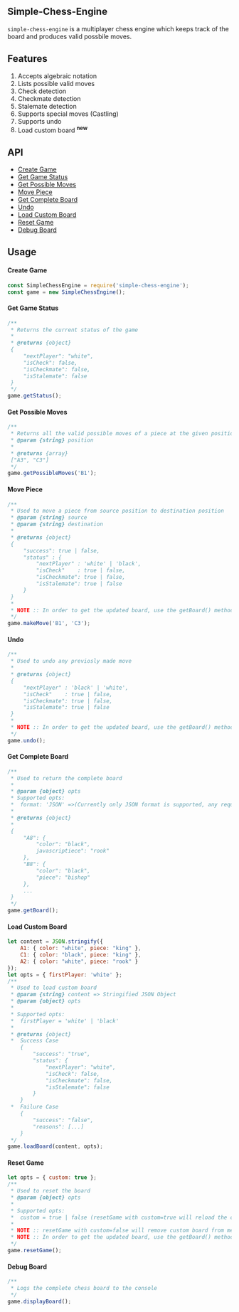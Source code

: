 ## Simple-Chess-Engine
`simple-chess-engine` is a multiplayer chess engine which keeps track of the board and produces valid possbile moves.

## Features
 1. Accepts algebraic notation
 2. Lists possible valid moves
 3. Check detection
 4. Checkmate detection
 5. Stalemate detection
 6. Supports special moves (Castling)
 7. Supports undo
 8. Load custom board <sup>**new**</sup>

## API
 * <a href='#create-game'>Create Game</a>
 * <a href='#get-status'>Get Game Status</a>
 * <a href='#get-possible-moves'>Get Possible Moves</a>
 * <a href='#move-piece'>Move Piece</a>
 * <a href='#get-board'>Get Complete Board</a>
 * <a href='#undo'>Undo</a>
 * <a href='#load-board'>Load Custom Board</a>
 * <a href='#reset'>Reset Game</a>
 * <a href='#debug'>Debug Board</a>

## Usage
<h4 id='create-game'>Create Game</h4>

```js
const SimpleChessEngine = require('simple-chess-engine');
const game = new SimpleChessEngine();
```

<h4 id='get-status'>Get Game Status</h4>

```js
/**
 * Returns the current status of the game
 * 
 * @returns {object}
 {
     "nextPlayer": "white",
     "isCheck": false,
     "isCheckmate": false,
     "isStalemate": false
 }
 */
game.getStatus();
```

<h4 id='get-possible-moves'>Get Possible Moves</h4>

```js
/**
 * Returns all the valid possible moves of a piece at the given position
 * @param {string} position
 * 
 * @returns {array}
 ["A3", "C3"]
 */
game.getPossibleMoves('B1');
```

<h4 id='move-piece'>Move Piece</h4>

```js
/**
 * Used to move a piece from source position to destination position
 * @param {string} source
 * @param {string} destination 
 * 
 * @returns {object}
 {
     "success": true | false,
     "status" : {
         "nextPlayer" : 'white' | 'black',
         "isCheck"    : true | false,
         "isCheckmate": true | false,
         "isStalemate": true | false
     }
 }
 *
 * NOTE :: In order to get the updated board, use the getBoard() method.
 */
game.makeMove('B1', 'C3');
```

<h4 id='undo'>Undo</h4>

```js
/**
 * Used to undo any previosly made move
 * 
 * @returns {object}
 {
     "nextPlayer" : 'black' | 'white',
     "isCheck"    : true | false,
     "isCheckmate": true | false,
     "isStalemate": true | false
 }
 *
 * NOTE :: In order to get the updated board, use the getBoard() method.
 */
game.undo();
```

<h4 id='get-board'>Get Complete Board</h4>

```js
/**
 * Used to return the complete board
 * 
 * @param {object} opts 
 * Supported opts:
 *  format: 'JSON' =>(Currently only JSON format is supported, any requested formats might be considered)
 * 
 * @returns {object}
 * 
 {
     "A8": {
         "color": "black",
         javascriptiece": "rook"
     },
     "B8": {
         "color": "black",
         "piece": "bishop"
     },
     ...
 }
 */
game.getBoard();
```

<h4 id='load-board'>Load Custom Board</h4>

```js
let content = JSON.stringify({
    A1: { color: "white", piece: "king" },
    C1: { color: "black", piece: "king" },
    A2: { color: "white", piece: "rook" }
});
let opts = { firstPlayer: 'white' };
/**
 * Used to load custom board
 * @param {string} content => Stringified JSON Object
 * @param {object} opts
 * 
 * Supported opts:
 *  firstPlayer = 'white' | 'black'
 * 
 * @returns {object}
 *  Success Case
    {
        "success": "true",
        "status": {
            "nextPlayer": "white",
            "isCheck": false,
            "isCheckmate": false,
            "isStalemate": false
        }
    }
 *  Failure Case
    {
        "success": "false",
        "reasons": [...]
    }
 */
game.loadBoard(content, opts);
```

<h4 id='reset'>Reset Game</h4>

```js
let opts = { custom: true };
/**
 * Used to reset the board
 * @param {object} opts
 * 
 * Supported opts:
 *  custom = true | false (resetGame with custom=true will reload the custom board which was previousy loaded (if any))
 * 
 * NOTE :: resetGame with custom=false will remove custom board from memory
 * NOTE :: In order to get the updated board, use the getBoard() method.
 */
game.resetGame();
```

<h4 id='debug'>Debug Board</h4>

```js
/**
 * Logs the complete chess board to the console
 */
game.displayBoard();
```
